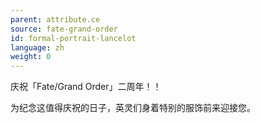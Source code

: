 ```yaml
---
parent: attribute.ce
source: fate-grand-order
id: formal-portrait-lancelot
language: zh
weight: 0
---
```


庆祝「Fate/Grand Order」二周年！！

为纪念这值得庆祝的日子，英灵们身着特别的服饰前来迎接您。
